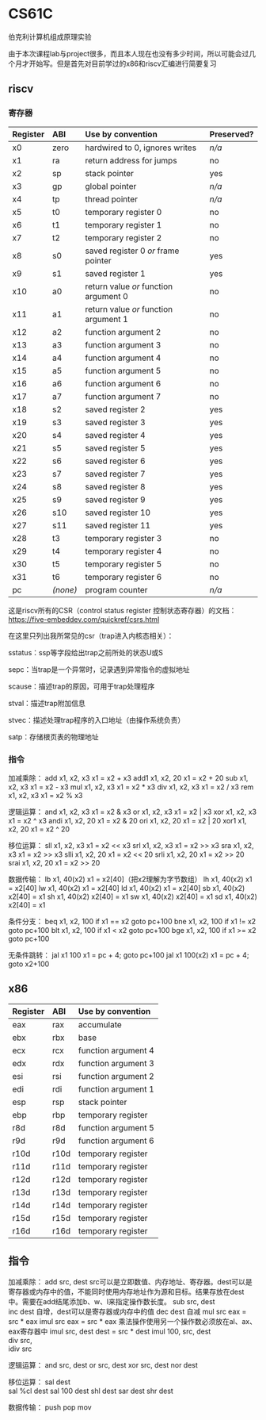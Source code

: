 # CS61C
伯克利计算机组成原理实验

由于本次课程lab与project很多，而且本人现在也没有多少时间，所以可能会过几个月才开始写。但是首先对目前学过的x86和riscv汇编进行简要复习

## riscv

### 寄存器

Register  | ABI         | Use by convention                     | Preserved?
:-------- | :---------- | :---------------                      | ------
x0        | zero        | hardwired to 0, ignores writes        | _n/a_
x1        | ra          | return address for jumps              | no
x2        | sp          | stack pointer                         | yes
x3        | gp          | global pointer                        | _n/a_
x4        | tp          | thread pointer                        | _n/a_
x5        | t0          | temporary register 0                  | no
x6        | t1          | temporary register 1                  | no
x7        | t2          | temporary register 2                  | no
x8        | s0          | saved register 0 _or_ frame pointer   | yes
x9        | s1          | saved register 1                      | yes
x10       | a0          | return value _or_ function argument 0 | no
x11       | a1          | return value _or_ function argument 1 | no
x12       | a2          | function argument 2                   | no
x13       | a3          | function argument 3                   | no
x14       | a4          | function argument 4                   | no
x15       | a5          | function argument 5                   | no
x16       | a6          | function argument 6                   | no
x17       | a7          | function argument 7                   | no
x18       | s2          | saved register 2                      | yes
x19       | s3          | saved register 3                      | yes
x20       | s4          | saved register 4                      | yes
x21       | s5          | saved register 5                      | yes
x22       | s6          | saved register 6                      | yes
x23       | s7          | saved register 7                      | yes
x24       | s8          | saved register 8                      | yes
x25       | s9          | saved register 9                      | yes
x26       | s10         | saved register 10                     | yes
x27       | s11         | saved register 11                     | yes
x28       | t3          | temporary register 3                  | no
x29       | t4          | temporary register 4                  | no
x30       | t5          | temporary register 5                  | no
x31       | t6          | temporary register 6                  | no
pc        | _(none)_    | program counter                       | _n/a_

这是riscv所有的CSR（control status register 控制状态寄存器）的文档：https://five-embeddev.com/quickref/csrs.html

在这里只列出我所常见的csr（trap进入内核态相关）：

sstatus：ssp等字段给出trap之前所处的状态U或S

sepc：当trap是一个异常时，记录遇到异常指令的虚拟地址

scause：描述trap的原因，可用于trap处理程序

stval：描述trap附加信息

stvec：描述处理trap程序的入口地址（由操作系统负责）

satp：存储根页表的物理地址


### 指令

加减乘除：
add x1, x2, x3    x1 = x2 + x3
add1 x1, x2, 20   x1 = x2 + 20
sub x1, x2, x3    x1 = x2 - x3
mul x1, x2, x3    x1 = x2 * x3
div x1, x2, x3    x1 = x2 / x3
rem x1, x2, x3    x1 = x2 % x3

逻辑运算：
and x1, x2, x3    x1 = x2 & x3
or x1, x2, x3    x1 = x2 | x3
xor x1, x2, x3    x1 = x2 ^ x3
andi x1, x2, 20   x1 = x2 & 20
ori x1, x2, 20   x1 = x2 | 20
xor1 x1, x2, 20   x1 = x2 ^ 20

移位运算：
sll x1, x2, x3    x1 = x2 << x3
srl x1, x2, x3    x1 = x2 >> x3
sra x1, x2, x3    x1 = x2 >> x3
slli x1, x2, 20    x1 = x2 << 20
srli x1, x2, 20    x1 = x2 >> 20
srai x1, x2, 20    x1 = x2 >> 20

数据传输：
lb x1, 40(x2)     x1 = x2[40]（把x2理解为字节数组）
lh x1, 40(x2)     x1 = x2[40]
lw x1, 40(x2)     x1 = x2[40]
ld x1, 40(x2)     x1 = x2[40]
sb x1, 40(x2)     x2[40] = x1
sh x1, 40(x2)     x2[40] = x1
sw x1, 40(x2)     x2[40] = x1
sd x1, 40(x2)     x2[40] = x1

条件分支：
beq x1, x2, 100   if x1 == x2 goto pc+100
bne x1, x2, 100   if x1 != x2 goto pc+100
blt x1, x2, 100   if x1 < x2 goto pc+100
bge x1, x2, 100   if x1 >= x2 goto pc+100

无条件跳转：
jal x1 100        x1 = pc + 4; goto pc+100
jal x1 100(x2)    x1 = pc + 4; goto x2+100


## x86

Register  | ABI         | Use by convention    
:-------- | :---------- | :---------------     
eax       | rax         | accumulate           
ebx       | rbx         | base                 
ecx       | rcx         | function argument 4  
edx       | rdx         | function argument 3  
esi       | rsi         | function argument 2  
edi       | rdi         | function argument 1  
esp       | rsp         | stack pointer        
ebp       | rbp         | temporary register   
r8d       | r8d         | function argument 5  
r9d       | r9d         | function argument 6  
r10d      | r10d        | temporary register   
r11d      | r11d        | temporary register   
r12d      | r12d        | temporary register   
r13d      | r13d        | temporary register   
r14d      | r14d        | temporary register   
r15d      | r15d        | temporary register   
r16d      | r16d        | temporary register   


## 指令

加减乘除：
add src, dest      src可以是立即数值、内存地址、寄存器。dest可以是寄存器或内存中的值，不能同时使用内存地址作为源和目标。结果存放在dest中。需要在add结尾添加b、w、l来指定操作数长度。
sub src, dest      
inc dest          自增，dest可以是寄存器或内存中的值
dec dest          自减
mul src            eax = src * eax
imul src           eax = src * eax           乘法操作使用另一个操作数必须放在al、ax、eax寄存器中
imul src, dest     dest = src * dest
imul 100, src, dest  
div src,           
idiv src           

逻辑运算：
and src, dest
or src, dest
xor src, dest
nor dest

移位运算：
sal dest       
sal %cl dest
sal 100 dest
shl dest
sar dest
shr dest

数据传输：
push
pop
mov






































